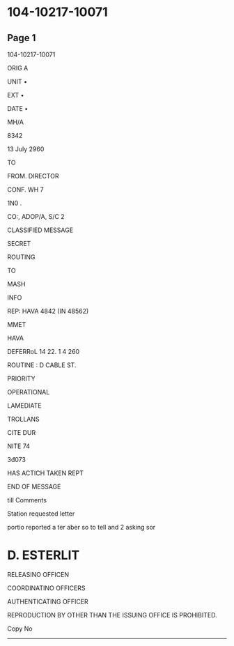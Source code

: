 # 104-10217-10071

## Page 1

104-10217-10071

ORIG A

UNIT •

EXT •

DATE •

MH/A

8342

13 July 2960

TO

FROM. DIRECTOR

CONF. WH 7

1N0 .

CO:, ADOP/A, S/C 2

CLASSIFIED MESSAGE

SECRET

ROUTING

TO

MASH

INFO

REP: HAVA 4842 (IN 48562)

MMET

HAVA

DEFERRoL 14 22. 1 4 260

ROUTINE : D CABLE ST.

PRIORITY

OPERATIONAL

LAMEDIATE

TROLLANS

CITE DUR

NITE 74

3đ073

HAS ACTICH TAKEN REPT

END OF MESSAGE

till Comments

Station requested letter

portio reported a ter aber so to tell and 2 asking sor

# D. ESTERLIT

RELEASINO OFFICEN

COORDINATINO OFFICERS

AUTHENTICATING OFFICER

REPRODUCTION BY OTHER THAN THE ISSUING OFFICE IS PROHIBITED.

Copy No

---


